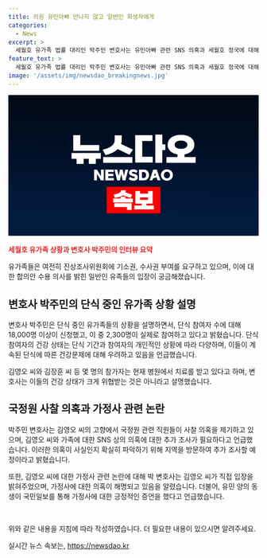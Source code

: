 ```yaml
---
title: 의원 유민아빠 만나지 않고 일반인 희생자에게
categories:
  - News
excerpt: >
  세월호 유가족 법률 대리인 박주민 변호사는 유민아빠 관련 SNS 의혹과 세월호 정국에 대해 이야기했다. 유가족들의 단식, 국정원 사찰 의혹, 대통령 면담 약속 등의 문제로 혼란스러운 상황에 대해 설명했다. 또한, 일반인 희생자 유족들의 입장이 유가족들과 달라져 세월호 정국의 변수로 작용할 수 있다는 우려를 표현했다.
feature_text: >
  세월호 유가족 법률 대리인 박주민 변호사는 유민아빠 관련 SNS 의혹과 세월호 정국에 대해 이야기했다. 유가족들의 단식, 국정원 사찰 의혹, 대통령 면담 약속 등의 문제로 혼란스러운 상황에 대해 설명했다. 또한, 일반인 희생자 유족들의 입장이 유가족들과 달라져 세월호 정국의 변수로 작용할 수 있다는 우려를 표현했다.
image: '/assets/img/newsdao_breakingnews.jpg'
---
```


<p><img src="/assets/img/newsdao_breakingnews.jpg" alt="flaretime 속보" /></p>

<p><b><span style="color: #ee2323;">세월호 유가족 상황과 변호사 박주민의 인터뷰 요약</span></b></p>

<p data-ke-size="size16"></p>

<p>유가족들은 여전히 진상조사위원회에 기소권, 수사권 부여를 요구하고 있으며, 이에 대한 합의안 수용 의사를 밝힌 일반인 유족들의 입장이 궁금해졌습니다.</p>

<p data-ke-size="size16"></p>

<h2 data-ke-size="size26">변호사 박주민의 단식 중인 유가족 상황 설명</h2>

<p>변호사 박주민은 단식 중인 유가족들의 상황을 설명하면서, 단식 참여자 수에 대해 18,000명 이상이 신청했고, 이 중 2,300명이 실제로 참여하고 있다고 밝혔습니다. 단식 참여자의 건강 상태는 단식 기간과 참여자의 개인적인 상황에 따라 다양하며, 이들이 계속된 단식에 따른 건강문제에 대해 우려하고 있음을 언급했습니다.</p>

<p>김영오 씨와 김장훈 씨 등 몇 명의 참가자는 현재 병원에서 치료를 받고 있다고 하며, 변호사는 이들의 건강 상태가 크게 위협받는 것은 아니라고 설명했습니다.</p>

<p data-ke-size="size16"></p>

<h2 data-ke-size="size26">국정원 사찰 의혹과 가정사 관련 논란</h2>

<p>박주민 변호사는 김영오 씨의 고향에서 국정원 관련 직원들이 사찰 의혹을 제기하고 있으며, 김영오 씨와 가족에 대한 SNS 상의 의혹에 대한 추가 조사가 필요하다고 언급했습니다. 이러한 의혹이 사실인지 확실히 파악하기 위해 지역을 방문하여 추가 조사할 예정이라고 밝혔습니다.</p>

<p>또한, 김영오 씨에 대한 가정사 관련 논란에 대해 박 변호사는 김영오 씨가 직접 입장을 밝혀주었으며, 가정사에 대한 의혹이 해명되고 있음을 알렸습니다. 더불어, 유민 양의 동생이 국민일보를 통해 가정사에 대한 긍정적인 증언을 했다고 언급했습니다.</p>

<p data-ke-size="size16">&nbsp;</p>

<p>위와 같은 내용을 지침에 따라 작성하였습니다. 더 필요한 내용이 있으시면 알려주세요.</p>
실시간 뉴스 속보는, <a href="https://newsdao.kr" rel="dofollow">https://newsdao.kr</a>


